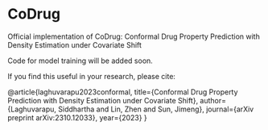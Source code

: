 # CoDrug
Official implementation of CoDrug: Conformal Drug Property Prediction with Density Estimation under Covariate Shift

Code for model training will be added soon.

If you find this useful in your research, please cite: 

@article{laghuvarapu2023conformal,
  title={Conformal Drug Property Prediction with Density Estimation under Covariate Shift},
  author={Laghuvarapu, Siddhartha and Lin, Zhen and Sun, Jimeng},
  journal={arXiv preprint arXiv:2310.12033},
  year={2023}
}
